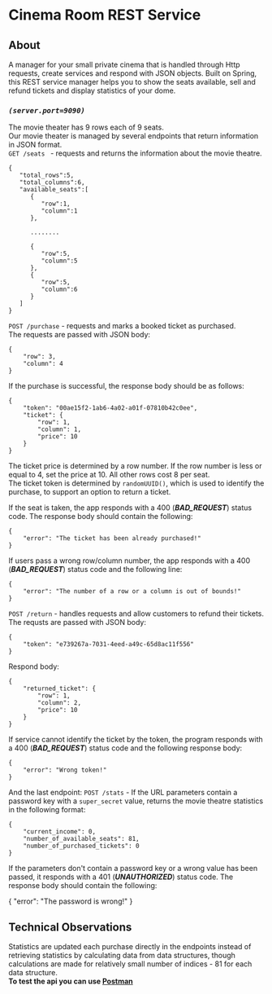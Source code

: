 # Cinema Room REST Service

## About 

A manager for your small private cinema that is handled through Http requests, create services and respond with JSON objects.
Built on Spring, this REST service manager helps you to show the seats available, sell and refund tickets and display statistics of your dome. 
### *`(server.port=9090)`*
The movie theater has 9 rows  each of 9 seats.  
Our movie theater is managed by several endpoints that return information in JSON format.  
```GET /seats ``` - requests and returns the information about the movie theatre.  
```
{
   "total_rows":5,
   "total_columns":6,
   "available_seats":[
      {
         "row":1,
         "column":1
      },

      ........

      {
         "row":5,
         "column":5
      },
      {
         "row":5,
         "column":6
      }
   ]
}
```
`POST /purchase` - requests and marks a booked ticket as purchased.  
The requests are passed with JSON body:  
```
{
    "row": 3,
    "column": 4
}
```
If the purchase is successful, the response body should be as follows:  
```
{
    "token": "00ae15f2-1ab6-4a02-a01f-07810b42c0ee",
    "ticket": {
        "row": 1,
        "column": 1,
        "price": 10
    }
}
```
The ticket price is determined by a row number. If the row number is less or equal to 4, set the price at 10. All other rows cost 8 per seat.  
The ticket token is determined by `randomUUID()`, which is used to identify the purchase, to support an option to return a ticket.  

If the seat is taken, the app responds with a 400 (***BAD_REQUEST***) status code. The response body should contain the following:  
```
{
    "error": "The ticket has been already purchased!"
}
```
If users pass a wrong row/column number, the app responds with a 400 (***BAD_REQUEST***) status code and the following line:  
```
{
    "error": "The number of a row or a column is out of bounds!"
}
```
`POST /return` - handles requests and allow customers to refund their tickets.  
The requsts are passed with JSON body:  
```
{
    "token": "e739267a-7031-4eed-a49c-65d8ac11f556"
}
```
Respond body:
```
{
    "returned_ticket": {
        "row": 1,
        "column": 2,
        "price": 10
    }
}
```
If service cannot identify the ticket by the token, the program responds with a 400 (***BAD_REQUEST***) status code and the following response body:  
```
{
    "error": "Wrong token!"
}
```
And the last endpoint:
`POST /stats` - If the URL parameters contain a password key with a `super_secret` value, returns the movie theatre statistics in the following format:  
```
{
    "current_income": 0,
    "number_of_available_seats": 81,
    "number_of_purchased_tickets": 0
}
```
If the parameters don't contain a password key or a wrong value has been passed, it responds with a 401 (***UNAUTHORIZED***) status code. The response body should contain the following:

{
    "error": "The password is wrong!"
}
## Technical Observations
Statistics are updated each purchase directly in the endpoints instead of retrieving statistics by calculating data from data structures, though calculations are made for relatively small number of indices - 81 for each data structure.  
**To test the api you can use [Postman](https://www.postman.com/)** 

